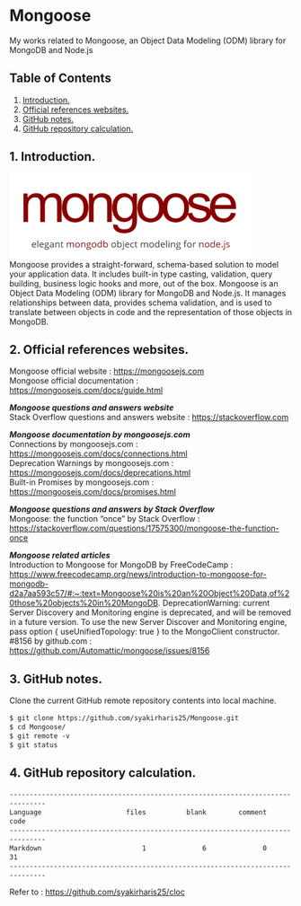 # Mongoose
My works related to Mongoose, an Object Data Modeling (ODM) library for MongoDB and Node.js

## Table of Contents
1. [Introduction.](#introduction)
2. [Official references websites.](#references)
3. [GitHub notes.](#github)
4. [GitHub repository calculation.](#calculation)

<a name="introduction"></a>
## 1. Introduction.
<img src="mongoose.png" height="150"> 
Mongoose provides a straight-forward, schema-based solution to model your application data. It includes built-in type casting, validation, query building, business logic hooks and more, out of the box. Mongoose is an Object Data Modeling (ODM) library for MongoDB and Node.js. It manages relationships between data, provides schema validation, and is used to translate between objects in code and the representation of those objects in MongoDB.

<a name="references"></a>
## 2. Official references websites.
Mongoose official website : https://mongoosejs.com <br />
Mongoose official documentation : https://mongoosejs.com/docs/guide.html <br />

**_Mongoose questions and answers website_** <br />
Stack Overflow questions and answers website : https://stackoverflow.com <br />

**_Mongoose documentation by mongoosejs.com_** <br />
Connections by mongoosejs.com : https://mongoosejs.com/docs/connections.html <br />
Deprecation Warnings by mongoosejs.com : https://mongoosejs.com/docs/deprecations.html <br />
Built-in Promises by mongoosejs.com : https://mongoosejs.com/docs/promises.html <br />

**_Mongoose questions and answers by Stack Overflow_** <br />
Mongoose: the function “once” by Stack Overflow : https://stackoverflow.com/questions/17575300/mongoose-the-function-once <br />
 
**_Mongoose related articles_** <br />
Introduction to Mongoose for MongoDB by FreeCodeCamp : https://www.freecodecamp.org/news/introduction-to-mongoose-for-mongodb-d2a7aa593c57/#:~:text=Mongoose%20is%20an%20Object%20Data,of%20those%20objects%20in%20MongoDB.
DeprecationWarning: current Server Discovery and Monitoring engine is deprecated, and will be removed in a future version. To use the new Server Discover and Monitoring engine, pass option { useUnifiedTopology: true } to the MongoClient constructor. #8156 by github.com : https://github.com/Automattic/mongoose/issues/8156 <br />
 
<a name="github"></a>
## 3. GitHub notes.
Clone the current GitHub remote repository contents into local machine.
```
$ git clone https://github.com/syakirharis25/Mongoose.git
$ cd Mongoose/
$ git remote -v
$ git status
```

<a name="calculation"></a>
## 4. GitHub repository calculation.
```
-------------------------------------------------------------------------------
Language                     files          blank        comment           code
-------------------------------------------------------------------------------
Markdown                         1              6              0             31
-------------------------------------------------------------------------------
```
Refer to : https://github.com/syakirharis25/cloc
